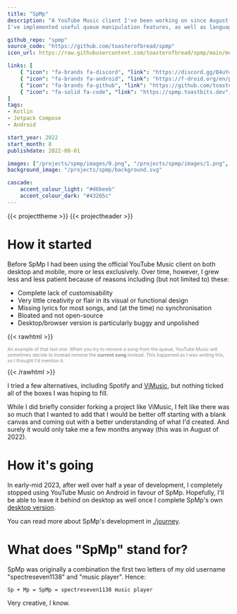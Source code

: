 ```yaml
---
title: "SpMp"
description: "A YouTube Music client I've been working on since August 2022.
I've implemented useful queue manipulation features, as well as language and metadata customisation options."

github_repo: "spmp"
source_code: "https://github.com/toasterofbread/spmp"
icon_url: https://raw.githubusercontent.com/toasterofbread/spmp/main/metadata/en-US/images/icon.png

links: [
    { "icon": "fa-brands fa-discord", "link": "https://discord.gg/B4uY4FkkJ3", "label": "Discord" },
    { "icon": "fa-brands fa-android", "link": "https://f-droid.org/en/packages/com.toasterofbread.spmp/", "label": "F-Droid" },
    { "icon": "fa-brands fa-github", "link": "https://github.com/toasterofbread/spmp", "label": "Repo" },
    { "icon": "fa-solid fa-code", "link": "https://spmp.toastbits.dev", "label": "Documentation" }
]
tags:
- Kotlin
- Jetpack Compose
- Android

start_year: 2022
start_month: 8
publishdate: 2022-08-01

images: ["/projects/spmp/images/0.png", "/projects/spmp/images/1.png", "/projects/spmp/images/2.png", "/projects/spmp/images/3.png", "/projects/spmp/images/4.png", "/projects/spmp/images/5.png", "/projects/spmp/images/6.png", "/projects/spmp/images/7.png", "/projects/spmp/images/8.png", "/projects/spmp/images/9.png"]
background_image: "/projects/spmp/background.svg"

cascade:
    accent_colour_light: "#d6beeb"
    accent_colour_dark: "#43265c"
---
```


{{< projecttheme >}}
{{< projectheader >}}

# How it started

Before SpMp I had been using the official YouTube Music client on both desktop and mobile, more or less exclusively. Over time, however, I grew less and less patient because of reasons including (but not limited to) these:

- Complete lack of customisability
- Very little creativity or flair in its visual or functional design
- Missing lyrics for most songs, and (at the time) no synchronisation
- Bloated and not open-source
- Desktop/browser version is particularly buggy and unpolished

{{< rawhtml >}}
<p style="font-size: 0.75em; opacity: 50%;">
An example of that last one: When you try to remove a song from the queue, YouTube Music will sometimes decide to instead remove the <b>current song</b> instead. This happened as I was writing this, so I thought I'd mention it.
</p>
{{< /rawhtml >}}

I tried a few alternatives, including Spotify and [ViMusic](https://github.com/vfsfitvnm/ViMusic), but nothing ticked all of the boxes I was hoping to fill.

While I did briefly consider forking a project like ViMusic, I felt like there was so much that I wanted to add that I would be better off starting with a blank canvas and coming out with a better understanding of what I'd created. And surely it would only take me a few months anyway (this was in August of 2022).

# How it's going

In early-mid 2023, after well over half a year of development, I completely stopped using YouTube Music on Android in favour of SpMp. Hopefully, I'll be able to leave it behind on desktop as well once I complete SpMp's own [desktop version](https://github.com/toasterofbread/spmp/pull/170).

You can read more about SpMp's development in [./journey](journey).

# What does "SpMp" stand for?

SpMp was originally a combination the first two letters of my old username "spectreseven1138" and "music player". Hence:
```
Sp + Mp = SpMp = spectreseven1138 music player
```
Very creative, I know.
